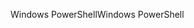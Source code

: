 <span data-ttu-id="7a3ef-101">Windows PowerShell</span><span class="sxs-lookup"><span data-stu-id="7a3ef-101">Windows PowerShell</span></span>